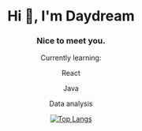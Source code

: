 <div align="center">

<h1>Hi 👋, I'm Daydream</h1>
<h3>Nice to meet you.</h3>
<p>Currently learning:</p> 
<p>React</p> 
<p>Java</p> 
<p>Data analysis</p> 


[![Top Langs](https://github-readme-stats.vercel.app/api/top-langs/?username=DayDreamYGithub)](https://github.com/anuraghazra/github-readme-stats)


</div>
